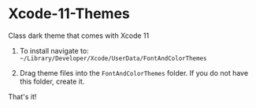 # Xcode-11-Themes
Class dark theme that comes with Xcode 11

1. To install navigate to:
`~/Library/Developer/Xcode/UserData/FontAndColorThemes`

2. Drag theme files into the `FontAndColorThemes` folder. If you do not have this folder, create it.

That's it!

